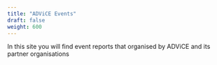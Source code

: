 ```yaml
---
title: "ADViCE Events"
draft: false
weight: 600
---
```

In this site you will find event reports that organised by ADViCE and its partner organisations